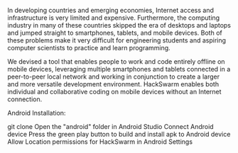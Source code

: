   In developing countries and emerging economies, Internet access and infrastructure is very limited and expensive. Furthermore, the computing industry in many of these countries skipped the era of desktops and laptops and jumped straight to smartphones, tablets, and mobile devices. Both of these problems make it very difficult for engineering students and aspiring computer scientists to practice and learn programming.

  We devised a tool that enables people to work and code entirely offline on mobile devices, leveraging multiple smartphones and tablets connected in a peer-to-peer local network and working in conjunction to create a larger and more versatile development environment. HackSwarm enables both individual and collaborative coding on mobile devices without an Internet connection.

Android Installation:

git clone Open the "android" folder in Android Studio Connect Android device Press the green play button to build and install apk to Android device Allow Location permissions for HackSwarm in Android Settings
